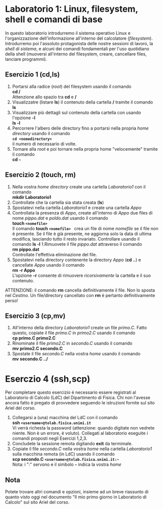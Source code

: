 # Laboratorio 1: Linux, filesystem, shell e comandi di base
In questo laboratorio introdurremo il sistema operativo Linux e l'organizzazione dell'informazione all'interno del calcolatore (_filesystem_). Introdurremo poi l'assoluto protagonista delle nostre sessioni di lavoro, la _shell di sistema_, e alcuni dei comandi fondamentali per l'uso quotidiano della shell (muoversi all'interno del filesystem, creare, cancellare files, lanciare programmi).

## Esercizio 1 (cd,ls)
1. Portarsi alla radice (_root_) del filesystem usando il comando  
__cd /__  
Attenzione allo spazio tra __cd__ e __/__
1. Visualizzatre (listare __ls__) il contenuto della cartella __/__ tramite il comando  
__ls__
1. Visualizzare più dettagli sul contenuto della cartella con usando l'opzione __-l__  
__ls -l__
1. Percorrere l'albero delle directory fino a portarsi nella propria _home directory_ usando il comando  
__`cd <nomedirectory> `__  
il numero di necessario di volte.
1. Tornare alla _root_ e poi tornare nella propria home "velocemente"  tramite il comando  
__cd `~`__

## Esercizio 2 (touch, rm)
1. Nella vostra _home directory_ create una cartella _Laboratorio1_ con il comando  
__mkdir Laboratorio1__
1. Controllate che la cartella sia stata creata (__ls__)
1. Spostatevi nella cartella _Laboratorio1_ e create una cartella _Appo_
1. Controllata la presenza di _Appo_, create all'interno di _Appo_ due files di nome _pippo.dat_ e _poldo.dat_ usando il comando  
__touch `<nomefile> `__  
Il comando __touch `<nomefile> `__ crea un file di nome _nomefile_ se il file non è presente. Se il file è già presente, ne aggiorna solo la data di ultima modifica, lasciando tutto il resto invariato. Controllare usando il comando __ls -l__
1.Rimuovete il file _pippo.dat_ attraverso il comando  
__rm pippo.dat__  
Controllate l'effettiva eliminazione del file.
1. Spostatevi nella directory contenente la directory _Appo_ (__cd ..__) e cancellate _Appo_ usando il comando  
__rm -r Appo__  
L'opzione __-r__ consente di rimuovere _ricorsivamente_ la cartella e il suo contenuto. 

ATTENZIONE: il comando __rm__ cancella definitivamente il file. Non lo sposta nel _Cestino_. Un file/directory cancellato con __rm__ è pertanto definitivamente perso!

## Esercizio 3 (cp,mv)

1. All'interno della directory _Laboratorio1_ create un file _primo.C_. Fatto questo, copiate il file _primo.C_ in _primo2.C_ usando il comando  
__cp primo.C primo2.C__
1. Rinominate il file _primo2.C_ in _secondo.C_ usando il comando  
__mv primo2.C secondo.C__
1. Spostate il file _secondo.C_ nella vostra _home_ usando il comando  
__mv secondo.C ../__  

# Eserczio 4 (ssh,scp)
Per completare questo esercizio è  necessario essere registrati al Laboratorio di Calcolo (LdC) del Dipartimento di Fisica. Chi non l'avesse ancora fatto è pregato di provvedere seguendo le istruzioni fornite sul sito Ariel del corso.

1. Collegarsi a (una) macchina del LdC con il comando  
__ssh `<usermame>@tolab.fisica.unimi.it`__  
Vi verrà richesta la password (attenzione: quando digitate non vedrete niente. Non è  un errore, è voluto). Collegati al laboratorio eseguite i comandi proposti negli Esercizi 1,2,3.
1. Concludete la sessione remota digitando __exit__ da termimale.
1. Copiate il file _secondo.C_ nella vostra _home_ nella cartella _Laboratorio1_ sulla macchina remota (in LdC) usando il comando  
__scp secondo.C `<username>@tolab.fisica.unimi.it:~`__  
Nota: i ":" servono e il simbolo  __`~`__ indica la vostra _home_ 

## Nota
Potete trovare altri comandi e opzioni, insieme ad un breve riassunto di quanto visto oggi nel documento "Il mio primo giorno in Laboratorio di Calcolo" sul sito Ariel del corso.
